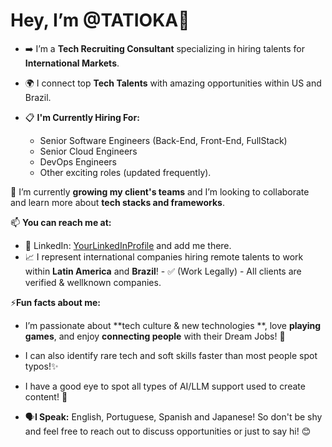 # Hey, I’m @TATIOKA👋 

- ➡️ I’m a **Tech Recruiting Consultant** specializing in hiring talents for **International Markets**.
- 🌍 I connect top **Tech Talents** with amazing opportunities within US and Brazil.
  
- 📋 **I'm Currently Hiring For:**  
  - Senior Software Engineers (Back-End, Front-End, FullStack)
  - Senior Cloud Engineers  
  - DevOps Engineers  
  - Other exciting roles (updated frequently).  

 🌱 I’m currently **growing my client's teams** and I’m looking to collaborate and learn more about **tech stacks and frameworks**.
 
 📫 **You can reach me at:**
  - 💼 LinkedIn: [YourLinkedInProfile](#) and add me there. 
  - 📈 I represent international companies hiring remote talents to work within **Latin America** and **Brazil**! - ✅ (Work Legally) - All clients are verified & wellknown companies.  
  
⚡**Fun facts about me:** 
 - I’m passionate about **tech culture & new technologies **, love **playing games**, and enjoy **connecting people** with their Dream Jobs! 💞️
 - I can also identify rare tech and soft skills faster than most people spot typos!✨
 - I have a good eye to spot all types of AI/LLM support used to create content! 👀

- 🗣️**I Speak:** English, Portuguese, Spanish and Japanese! So don't be shy and feel free to reach out to discuss opportunities or just to say hi! 😊  
<!---
TATIOKA/TATIOKA is a ✨ special ✨ repository because its `README.md` (this file) appears on your GitHub profile.
You can click the Preview link to take a look at your changes.
--->

